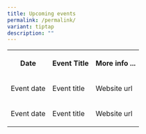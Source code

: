 ```yaml
---
title: Upcoming events
permalink: /permalink/
variant: tiptap
description: ""
---
```

<p></p>
<p></p>
<table>
<tbody>
<tr>
<th rowspan="1" colspan="1">
<p>Date</p>
</th>
<th rowspan="1" colspan="1">
<p>Event Title</p>
</th>
<th rowspan="1" colspan="1">
<p>More info ...</p>
</th>
</tr>
<tr>
<td rowspan="1" colspan="1">
<p>Event date</p>
</td>
<td rowspan="1" colspan="1">
<p>Event title</p>
</td>
<td rowspan="1" colspan="1">
<p>Website url</p>
</td>
</tr>
<tr>
<td rowspan="1" colspan="1">
<p>Event date</p>
</td>
<td rowspan="1" colspan="1">
<p>Event title</p>
</td>
<td rowspan="1" colspan="1">
<p>Website url</p>
</td>
</tr>
</tbody>
</table>
<p></p>